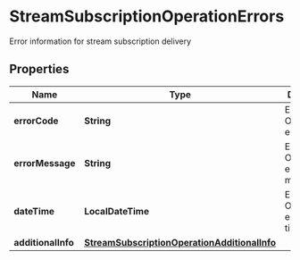

# StreamSubscriptionOperationErrors

Error information for stream subscription delivery

## Properties

| Name | Type | Description | Notes |
|------------ | ------------- | ------------- | -------------|
|**errorCode** | **String** | Equinix Observability error code |  [optional] |
|**errorMessage** | **String** | Equinix Observability error message |  [optional] |
|**dateTime** | **LocalDateTime** | Equinix Observability error date time |  [optional] |
|**additionalInfo** | [**StreamSubscriptionOperationAdditionalInfo**](StreamSubscriptionOperationAdditionalInfo.md) |  |  [optional] |



